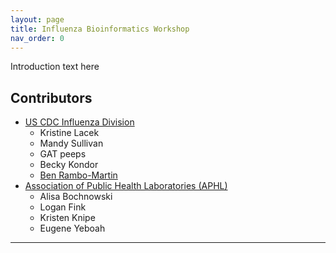 ```yaml
---
layout: page
title: Influenza Bioinformatics Workshop
nav_order: 0
---
```

<!-- filepath: /Users/nbx0/repos/id-bioifx-workshop/index.md -->

<!-- This chunk of code creates a modal popup warning that the site is under development. -->
<div id="dev-warning-modal" style="display: none; position: fixed; z-index: 1000; left: 0; top: 0; width: 100%; height: 100%; background-color: rgba(0,0,0,0.5);">
    <div style="background-color: #fefefe; margin: 15% auto; padding: 20px; border: 1px solid #888; width: 300px; border-radius: 5px; text-align: center;">
        <h3 style="color: #ff6b35;">⚠️ Under Development</h3>
        <p>This site is currently under development.</p>
        <button onclick="document.getElementById('dev-warning-modal').style.display='none'" style="background-color: #007cba; color: white; border: none; padding: 10px 20px; border-radius: 3px; cursor: pointer;">OK</button>
    </div>
</div>
<script>
window.onload = function() {
    document.getElementById('dev-warning-modal').style.display = 'block';
}
</script>
<!-- End of modal popup code -->

Introduction text here

## Contributors
- [US CDC Influenza Division](https://www.cdc.gov/ncird/divisions-offices/flu.html)
    - Kristine Lacek
    - Mandy Sullivan
    - GAT peeps
    - Becky Kondor
    - [Ben Rambo-Martin](https://github.com/nbx0)
- [Association of Public Health Laboratories (APHL)](https://www.aphl.org)
    - Alisa Bochnowski
    - Logan Fink
    - Kristen Knipe
    - Eugene Yeboah

---